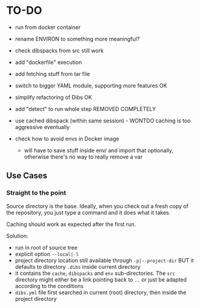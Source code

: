 # TO-DO

- run from docker container

- rename ENVIRON to something more meaningful?

- check dibspacks from src still work

- add "dockerfile" execution

- add fetching stuff from tar file

- switch to bigger YAML module, supporting more features OK

- simplify refactoring of Dibs OK

- add "detect" to run whole step REMOVED COMPLETELY

- use cached dibspack (within same session) - WONTDO caching is too
  aggressive eventually

- check how to avoid envs in Docker image
   - will have to save stuff inside env/ and import that optionally,
     otherwise there's no way to really remove a var


## Use Cases

### Straight to the point

Source directory is the base. Ideally, when you check out a fresh copy of
the repository, you just type a command and it does what it takes.

Caching should work as expected after the first run.

Solution:

- run in root of source tree
- explicit option `--local|-l`
- project directory location still available through `-p|--project-dir`
  BUT it defaults to directory `.dibs` inside current directory
- it contains the `cache`, `dibspacks` and `env` sub-directories. The
  `src` directory might either be a link pointing back to `..` or just be
  adapted according to the conditions
- `dibs.yml` file first searched in current (root) directory, then inside
  the project directory
